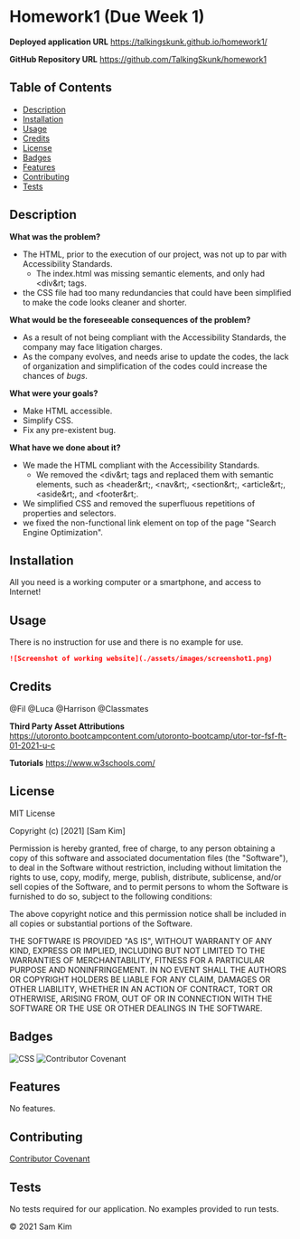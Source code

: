 # Homework1 (Due Week 1)

**Deployed application URL**
https://talkingskunk.github.io/homework1/

**GitHub Repository URL**
https://github.com/TalkingSkunk/homework1


## Table of Contents

* [Description](##Description)
* [Installation](##installation)
* [Usage](##usage)
* [Credits](##credits)
* [License](##license)
* [Badges](##badges)
* [Features](##features)
* [Contributing](##contributing)
* [Tests](##tests)




## Description 

**What was the problem?**
- The HTML, prior to the execution of our project, was not up to par with Accessibility Standards.
  - The index.html was missing semantic elements, and only had &lt;div&rt; tags.
- the CSS file had too many redundancies that could have been simplified to make the code looks cleaner and shorter.

**What would be the foreseeable consequences of the problem?**
- As a result of not being compliant with the Accessibility Standards, the company may face litigation charges.
- As the company evolves, and needs arise to update the codes, the lack of organization and simplification of the codes could increase the chances of _bugs_.

**What were your goals?**
- Make HTML accessible.
- Simplify CSS.
- Fix any pre-existent bug.

**What have we done about it?**
- We made the HTML compliant with the Accessibility Standards.
  - We removed the &lt;div&rt; tags and replaced them with semantic elements, such as &lt;header&rt;, &lt;nav&rt;, &lt;section&rt;, &lt;article&rt;, &lt;aside&rt;, and &lt;footer&rt;.
- We simplified CSS and removed the superfluous repetitions of properties and selectors.
- we fixed the non-functional link element on top of the page "Search Engine Optimization".


## Installation

All you need is a working computer or a smartphone, and access to Internet!


## Usage 

There is no instruction for use and there is no example for use.

```md
![Screenshot of working website](./assets/images/screenshot1.png)
```


## Credits

@Fil
@Luca
@Harrison
@Classmates

**Third Party Asset Attributions**
https://utoronto.bootcampcontent.com/utoronto-bootcamp/utor-tor-fsf-ft-01-2021-u-c


**Tutorials**
https://www.w3schools.com/


## License

MIT License

Copyright (c) [2021] [Sam Kim]

Permission is hereby granted, free of charge, to any person obtaining a copy
of this software and associated documentation files (the "Software"), to deal
in the Software without restriction, including without limitation the rights
to use, copy, modify, merge, publish, distribute, sublicense, and/or sell
copies of the Software, and to permit persons to whom the Software is
furnished to do so, subject to the following conditions:

The above copyright notice and this permission notice shall be included in all
copies or substantial portions of the Software.

THE SOFTWARE IS PROVIDED "AS IS", WITHOUT WARRANTY OF ANY KIND, EXPRESS OR
IMPLIED, INCLUDING BUT NOT LIMITED TO THE WARRANTIES OF MERCHANTABILITY,
FITNESS FOR A PARTICULAR PURPOSE AND NONINFRINGEMENT. IN NO EVENT SHALL THE
AUTHORS OR COPYRIGHT HOLDERS BE LIABLE FOR ANY CLAIM, DAMAGES OR OTHER
LIABILITY, WHETHER IN AN ACTION OF CONTRACT, TORT OR OTHERWISE, ARISING FROM,
OUT OF OR IN CONNECTION WITH THE SOFTWARE OR THE USE OR OTHER DEALINGS IN THE
SOFTWARE.


## Badges

![CSS](https://img.shields.io/badge/HTML%2FCSS-100%25-blue)
![Contributor Covenant](https://img.shields.io/badge/Contributor%20Covenant-v2.0%20adopted-ff69b4.svg)


## Features

No features.


## Contributing

[Contributor Covenant](https://www.contributor-covenant.org/version/2/0/code_of_conduct/code_of_conduct.md)


## Tests

No tests required for our application. No examples provided to run tests.

&copy; 2021 Sam Kim